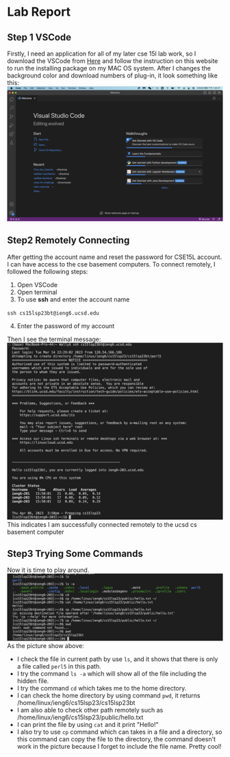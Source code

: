 # Lab Report
## Step 1 VSCode 
Firstly, I need an application for all of my later cse 15l lab work, so I download the VSCode from  [Here](https://code.visualstudio.com/) and follow the instruction on this website to run the installing package on my MAC OS system. 
After I changes the background color and download numbers of plug-in, it look something like this:
![Image](Assets/VSCode.png)

## Step2 Remotely Connecting
After getting the account name and reset the password for CSE15L account. I can have access to the cse basement computers.
To connect remotely, I followed the following steps:
1. Open VSCode
2. Open terminal
3. To use **ssh** and enter the account name
  
`ssh cs15lsp23bt@ieng6.ucsd.edu`
  
4. Enter the password of my account 

Then I see the terminal message:
![Image](Assets/Remotely_Connecting.png)
This indicates I am successfully connected remotely to the ucsd cs basement computer

## Step3 Trying Some Commands
Now it is time to play around. 
![Image](Assets/Step3.png)
As the picture show above:
* I check the file in current path by use `ls`, and it shows that there is only a file called `perl5` in this path. 
* I try the command `ls -a` which will show all of the file including the hidden file. 
* I try the command `cd` which takes me to the home directory.
* I can check the home directory by using command `pwd`, it returns /home/linux/ieng6/cs15lsp23/cs15lsp23bt
* I am also able to check other path remotely such as /home/linux/ieng6/cs15lsp23/public/hello.txt 
* I can print the file by using `cat` and it print "Hello!"
* I also try to use `cp` command which can takes in a file and a directory, so this command can copy the file to the directory, the command doesn't work in the picture because I forget to include the file name. 
Pretty cool!

